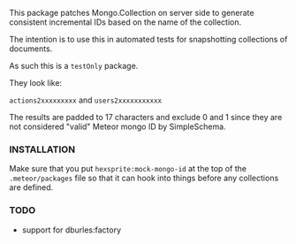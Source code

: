 This package patches Mongo.Collection on server side to generate consistent
incremental IDs based on the name of the collection.

The intention is to use this in automated tests for snapshotting collections
of documents.

As such this is a `testOnly` package.

They look like:

`actions2xxxxxxxxx`
and
`users2xxxxxxxxxxx`

The results are padded to 17 characters and exclude 0 and 1 since they are not
considered "valid" Meteor mongo ID by SimpleSchema.

### INSTALLATION

Make sure that you put `hexsprite:mock-mongo-id` at the top of the
`.meteor/packages` file so that it can hook into things before any collections
are defined.

### TODO

- support for dburles:factory
